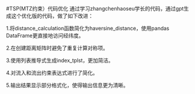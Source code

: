 #TSP(MTZ约束）代码优化 
通过学习zhangchenhaoseu学长的代码，通过gpt生成这个优化版的代码，做了如下改进：

1.将distance_calculation函数简化为haversine_distance，使用pandas DataFrame更直接地访问经纬度。

2.在创建距离矩阵时避免了重复计算对称项。

3.使用列表推导式生成index_tplst，更加简洁。

4.对流入和流出约束表达式进行了简化。

5.输出结果显示部分格式化，使得输出信息更为清晰。
